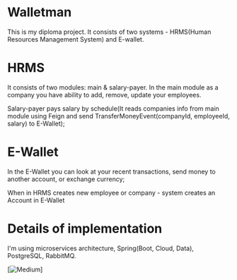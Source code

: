# Walletman
This is my diploma project. It consists of two systems - HRMS(Human Resources Management System) and E-wallet.

# HRMS
It consists of two modules: main & salary-payer.
In the main module as a company you have ability to add, remove, update your employees.

Salary-payer pays salary by schedule(It reads companies info from main module using Feign and send TransferMoneyEvent(companyId, employeeId, salary) to E-Wallet);

# E-Wallet
In the E-Wallet you can look at your recent transactions, send money to another account, or exchange currency;


When in HRMS creates new employee or company - system creates an Account in E-Wallet

# Details of implementation
I'm using microservices architecture, Spring(Boot, Cloud, Data), PostgreSQL, RabbitMQ.

[![Medium](https://travis-ci.org/yeaxi/e-wallet.svg?branch=master)]